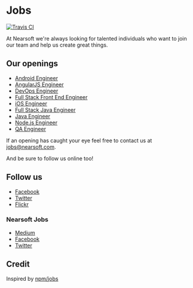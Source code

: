 # Jobs

[![Travis CI](https://img.shields.io/travis/Nearsoft/jobs.svg)](https://travis-ci.org/Nearsoft/jobs)

At Nearsoft we're always looking for talented individuals who want to join our team and help us create great things.

## Our openings

* [Android Engineer](android.md)
* [AngularJS Engineer](angular.md)
* [DevOps Engineer](dev-ops.md)
* [Full Stack Front End Engineer](front-end-full-stack.md)
* [iOS Engineer](ios.md)
* [Full Stack Java Engineer](java-full-stack.md)
* [Java Engineer](java.md)
* [Node.js Engineer](node.md)
* [QA Engineer](qa.md)

If an opening has caught your eye feel free to contact us at [jobs@nearsoft.com](mailto:jobs@nearsoft.com).

And be sure to follow us online too!

## Follow us

* [Facebook](https://www.facebook.com/NearsoftInc)
* [Twitter](https://twitter.com/nearsoft)
* [Flickr](https://www.flickr.com/photos/nearsoft)

### Nearsoft Jobs

* [Medium](https://medium.com/nearsoft-jobs)
* [Facebook](https://www.facebook.com/nearsoftjobs)
* [Twitter](https://twitter.com/NearsoftJobs)

## Credit

Inspired by [npm/jobs](https://github.com/npm/jobs)
